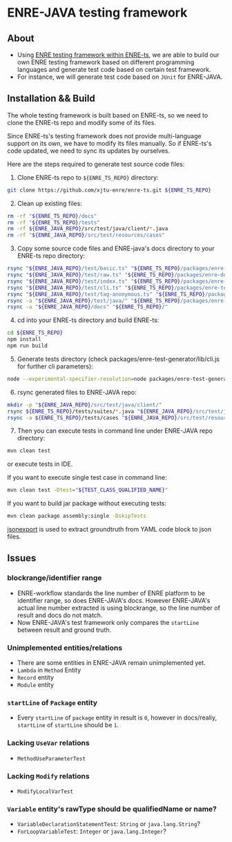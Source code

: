 # ENRE-JAVA testing framework

## About

* Using [ENRE testing framework within ENRE-ts](https://github.com/xjtu-enre/enre-ts), we are able to build our own ENRE testing framework based on different programming languages and generate test code based on certain test framework.
* For instance, we will generate test code based on `JUnit` for ENRE-JAVA.

## Installation && Build

The whole testing framework is built based on ENRE-ts, so we need to clone the ENRE-ts repo and modify some of its files.

Since ENRE-ts's testing framework does not provide multi-language support on its own, we have to modify its files manually. So if ENRE-ts's code updated, we need to sync its updates by ourselves.

Here are the steps required to generate test source code files:

1. Clone ENRE-ts repo to `${ENRE_TS_REPO}` directory:

```sh
git clone https://github.com/xjtu-enre/enre-ts.git ${ENRE_TS_REPO}
```

2. Clean up existing files:

```sh
rm -rf "${ENRE_TS_REPO}/docs"
rm -rf "${ENRE_TS_REPO}/tests"
rm -rf ${ENRE_JAVA_REPO}/src/test/java/client/*.java
rm -rf "${ENRE_JAVA_REPO}/src/test/resources/cases"
```

3. Copy some source code files and ENRE-java's docs directory to your ENRE-ts repo directory:

```sh
rsync "${ENRE_JAVA_REPO}/test/basic.ts" "${ENRE_TS_REPO}/packages/enre-doc-meta-parser/src/case-meta/basic.ts"
rsync "${ENRE_JAVA_REPO}/test/raw.ts" "${ENRE_TS_REPO}/packages/enre-doc-meta-parser/src/case-meta/raw.ts"
rsync "${ENRE_JAVA_REPO}/test/index.ts" "${ENRE_TS_REPO}/packages/enre-doc-meta-parser/src/case-meta/index.ts"
rsync "${ENRE_JAVA_REPO}/test/cli.ts" "${ENRE_TS_REPO}/packages/enre-test-generator/src/cli.ts"
rsync "${ENRE_JAVA_REPO}/test/tag-anonymous.ts" "${ENRE_TS_REPO}/packages/enre-naming/src/xml/tag-anonymous.ts"
rsync -a "${ENRE_JAVA_REPO}/test/java/" "${ENRE_TS_REPO}/packages/enre-test-generator/src/java/"
rsync -a "${ENRE_JAVA_REPO}/docs" "${ENRE_TS_REPO}/"
```

4. cd into your ENRE-ts directory and build ENRE-ts:

```sh
cd ${ENRE_TS_REPO}
npm install
npm run build
```

5. Generate tests directory (check packages/enre-test-generator/lib/cli.js for further cli parameters):

```sh
node --experimental-specifier-resolution=node packages/enre-test-generator/lib/cli.js
```

6. rsync generated files to ENRE-JAVA repo:

```sh
mkdir -p "${ENRE_JAVA_REPO}/src/test/java/client/"
rsync ${ENRE_TS_REPO}/tests/suites/*.java "${ENRE_JAVA_REPO}/src/test/java/client/"
rsync -a ${ENRE_TS_REPO}/tests/cases "${ENRE_JAVA_REPO}/src/test/resources/"
```

7. Then you can execute tests in command line under ENRE-JAVA repo directory:

```sh
mvn clean test
```

or execute tests in IDE.

If you want to execute single test case in command line:

```sh
mvn clean test -Dtest="${TEST_CLASS_QUALIFIED_NAME}"
```

If you want to build jar package without executing tests:

```sh
mvn clean package assembly:single -DskipTests
```

[jsonexport](./jsonexport.ts) is used to extract groundtruth from YAML code block to json files.

## Issues

### blockrange/identifier range

* ENRE-workflow standards the line number of ENRE platform to be identifier range, so does ENRE-JAVA's docs. However ENRE-JAVA's actual line number extracted is using blockrange, so the line number of result and docs do not match.
* Now ENRE-JAVA's test framework only compares the `startLine` between result and ground truth.

### Unimplemented entities/relations

* There are some entities in ENRE-JAVA remain unimplemented yet.
* `Lambda` in `Method` Entity
* `Record` entity
* `Module` entity

### `startLine` of `Package` entity

* Every `startLine` of `package` entity in result is `0`, however in docs/realiy, `startLine` of `startLine` should be `1`.

### Lacking `UseVar` relations

* `MethodUseParameterTest`

### Lacking `Modify` relations

* `ModifyLocalVarTest`

### `Variable` entity's rawType should be qualifiedName or name?

* `VariableDeclarationStatementTest`: `String` or `java.lang.String`?
* `ForLoopVariableTest`: `Integer` or `java.lang.Integer`?


